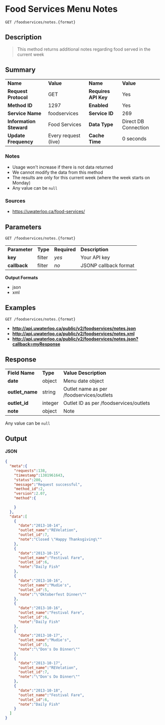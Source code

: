 # Food Services Menu Notes

```
GET /foodservices/notes.{format}
```

## Description

> This method returns additional notes regarding food served in the current week

## Summary

<table>
  <tr>
    <td><b>Name</b></td>
    <td><b>Value</b></td>
    <td><b><b>Name</b></b></td>
    <td><b>Value</b></td>
  </tr>
  <tr>
    <td><b>Request Protocol</b></td>
    <td>GET</td>
    <td><b>Requires API Key</b></td>
    <td>Yes</td>
  </tr>
  <tr>
    <td><b>Method ID</b></td>
    <td>1297</td>
    <td><b>Enabled</b></td>
    <td>Yes</td>
  </tr>
  <tr>
    <td><b>Service Name</b></td>
    <td>foodservices</td>
    <td><b>Service ID</b></td>
    <td>269</td>
  </tr>
  <tr>
    <td><b>Information Steward</b></td>
    <td>Food Services</td>
    <td><b>Data Type</b></td>
    <td>Direct DB Connection</td>
  </tr>
  <tr>
    <td><b>Update Frequency</b></td>
    <td>Every request (live)</td>
    <td><b>Cache Time</b></td>
    <td>0 seconds</td>
  </tr>
</table>


### Notes

- Usage won't increase if there is not data returned
- We cannot modify the data from this method
- The results are only for this current week (where the week starts on Monday)
- Any value can be `null`


### Sources

- https://uwaterloo.ca/food-services/


## Parameters

```
GET /foodservices/notes.{format}
```

<table>
  <tr>
    <td><b>Parameter</b></td>
    <td><b>Type</b></td>
    <td><b><b>Required</b></b></td>
    <td><b>Description</b></td>
  </tr>
  <tr>
    <td><b>key</b></td>
    <td>filter</td>
    <td><i>yes</i></td>
    <td>Your API key</td>
  </tr>
  <tr>
    <td><b>callback</b></td>
    <td>filter</td>
    <td><i>no</i></td>
    <td>JSONP callback format</td>
  </tr>
</table>

**Output Formats**

- json
- xml


## Examples

```
GET /foodservices/notes.{format}
```

- **http://api.uwaterloo.ca/public/v2/foodservices/notes.json**
- **http://api.uwaterloo.ca/public/v2/foodservices/notes.xml**
- **http://api.uwaterloo.ca/public/v2/foodservices/notes.json?callback=myResponse**


## Response

<table>
  <tr>
    <td><b>Field Name</b></td>
    <td><b>Type</b></td>
    <td><b>Value Description</b></td>
  </tr>
  <tr>
    <td><b>date</b></td>
    <td>object</td>
    <td>Menu date object</td>
  </tr>
  <tr>
    <td><b>outlet_name</b></td>
    <td>string</td>
    <td>Outlet name as per /foodservices/outlets</td>
  </tr>
  <tr>
    <td><b>outlet_id</b></td>
    <td>integer</td>
    <td>Outlet ID as per /foodservices/outlets</td>
  </tr>
  <tr>
    <td><b>note</b></td>
    <td>object</td>
    <td>Note</td>
  </tr>
</table>


Any value can be `null`

## Output

#### JSON

```json
{
  "meta":{
    "requests":138,
    "timestamp":1381961643,
    "status":200,
    "message":"Request successful",
    "method_id":2,
    "version":2.07,
    "method":{
      
    }
  },
  "data":[
    {
      "date":"2013-10-14",
      "outlet_name":"REVelation",
      "outlet_id":7,
      "note":"Closed \"Happy Thanksgiving\""
    },
    {
      "date":"2013-10-15",
      "outlet_name":"Festival Fare",
      "outlet_id":6,
      "note":"Daily Fish"
    },
    {
      "date":"2013-10-16",
      "outlet_name":"Mudie's",
      "outlet_id":5,
      "note":"\"Oktoberfest Dinner\""
    },
    {
      "date":"2013-10-16",
      "outlet_name":"Festival Fare",
      "outlet_id":6,
      "note":"Daily Fish"
    },
    {
      "date":"2013-10-17",
      "outlet_name":"Mudie's",
      "outlet_id":5,
      "note":"\"Don's Do Dinner\""
    },
    {
      "date":"2013-10-17",
      "outlet_name":"REVelation",
      "outlet_id":7,
      "note":"\"Don's Do Dinner\""
    },
    {
      "date":"2013-10-18",
      "outlet_name":"Festival Fare",
      "outlet_id":6,
      "note":"Daily Fish"
    }
  ]
}
```


